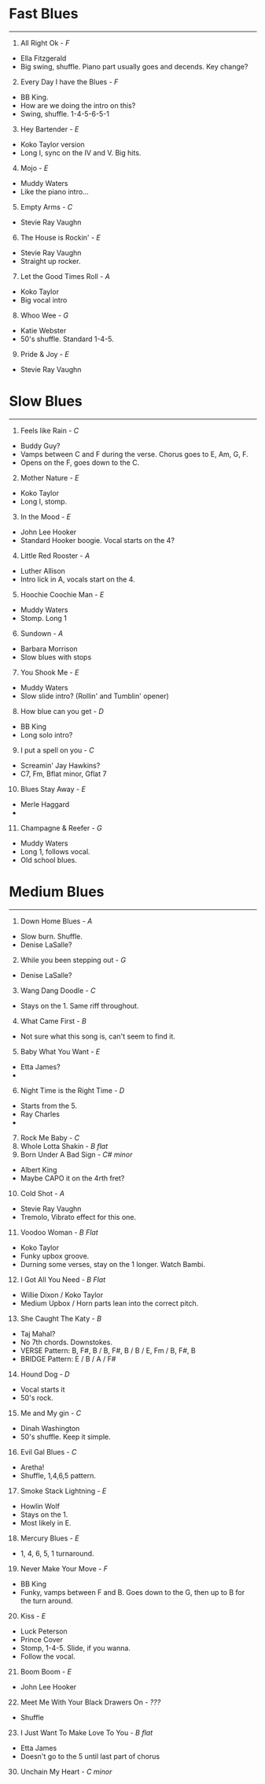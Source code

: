 # Fast Blues
-----

1. All Right Ok - *F*
  - Ella Fitzgerald
  - Big swing, shuffle. Piano part usually goes and decends. Key change?
2. Every Day I have the Blues - *F*
  - BB King.
  - How are we doing the intro on this?
  - Swing, shuffle. 1-4-5-6-5-1
3. Hey Bartender - *E*
  - Koko Taylor version
  - Long I, sync on the IV and V. Big hits.
4. Mojo - *E*
  - Muddy Waters
  - Like the piano intro...
5. Empty Arms - *C*
  - Stevie Ray Vaughn
6. The House is Rockin' - *E*
  - Stevie Ray Vaughn
  - Straight up rocker.
7. Let the Good Times Roll - *A*
  - Koko Taylor
  - Big vocal intro
8. Whoo Wee - *G*
  - Katie Webster
  - 50's shuffle. Standard 1-4-5.
9. Pride & Joy - *E*
  - Stevie Ray Vaughn

# Slow Blues
-----

1. Feels like Rain - *C*
  - Buddy Guy?
  - Vamps between C and F during the verse. Chorus goes to E, Am, G, F.
  - Opens on the F, goes down to the C.
2. Mother Nature - *E*
  - Koko Taylor
  - Long I, stomp.
3. In the Mood - *E*
  - John Lee Hooker
  - Standard Hooker boogie. Vocal starts on the 4?
4. Little Red Rooster - *A*
  - Luther Allison
  - Intro lick in A, vocals start on the 4.
5. Hoochie Coochie Man - *E*
  - Muddy Waters
  - Stomp. Long 1
6. Sundown - *A*
  - Barbara Morrison
  - Slow blues with stops
7. You Shook Me - *E*
  - Muddy Waters
  - Slow slide intro? (Rollin' and Tumblin' opener)
8. How blue can you get - *D*
  - BB King
  - Long solo intro?
9. I put a spell on you - *C*
  - Screamin' Jay Hawkins?
  - C7, Fm, Bflat minor, Gflat 7
10. Blues Stay Away - *E*
  - Merle Haggard
  -
11. Champagne & Reefer - *G*
  - Muddy Waters
  - Long 1, follows vocal.
  - Old school blues.

# Medium Blues
-----

1. Down Home Blues - *A*
  - Slow burn. Shuffle.
  - Denise LaSalle?
2. While you been stepping out - *G*
  - Denise LaSalle?
3. Wang Dang Doodle - *C*
  - Stays on the 1. Same riff throughout.
4. What Came First - *B*
  - Not sure what this song is, can't seem to find it.
5. Baby What You Want - *E*
  - Etta James?
  -
6. Night Time is the Right Time - *D*
  - Starts from the 5.
  - Ray Charles
  -
7. Rock Me Baby - *C*
8. Whole Lotta Shakin - *B flat*
9. Born Under A Bad Sign - *C# minor*
  - Albert King
  - Maybe CAPO it on the 4rth fret?
10. Cold Shot - *A*
  - Stevie Ray Vaughn
  - Tremolo, Vibrato effect for this one.
11. Voodoo Woman - *B Flat*
  - Koko Taylor
  - Funky upbox groove.
  - Durning some verses, stay on the 1 longer. Watch Bambi.
12. I Got All You Need - *B Flat*
  - Willie Dixon / Koko Taylor
  - Medium Upbox / Horn parts lean into the correct pitch.
13. She Caught The Katy - *B*
  - Taj Mahal?
  - No 7th chords. Downstokes.
  - VERSE Pattern: B, F#, B / B, F#, B / B / E, Fm / B, F#, B
  - BRIDGE Pattern: E / B / A / F#
14. Hound Dog - *D*
  - Vocal starts it
  - 50's rock.
15. Me and My gin - *C*
  - Dinah Washington
  - 50's shuffle. Keep it simple.
16. Evil Gal Blues - *C*
  - Aretha!
  - Shuffle, 1,4,6,5 pattern.
17. Smoke Stack Lightning - *E*
  - Howlin Wolf
  - Stays on the 1.
  - Most likely in E.
18. Mercury Blues - *E*
  - 1, 4, 6, 5, 1 turnaround.
19. Never Make Your Move - *F*
  - BB King
  - Funky, vamps between F and B. Goes down to the G, then up to B for the turn around.
20. Kiss - *E*
  - Luck Peterson
  - Prince Cover
  - Stomp, 1-4-5. Slide, if you wanna.
  - Follow the vocal. 
21. Boom Boom - *E*
  - John Lee Hooker
22. Meet Me With Your Black Drawers On - *???*
  - Shuffle
23. I Just Want To Make Love To You - *B flat*
  - Etta James
  - Doesn't go to the 5 until last part of chorus
30. Unchain My Heart - *C minor*
